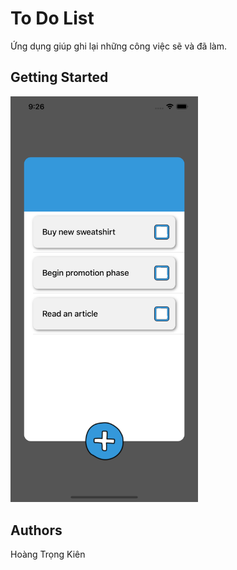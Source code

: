 
# To Do List

Ứng dụng giúp ghi lại những công việc sẽ và đã làm.

## Getting Started

<img src="https://github.com/htkien2511/ToDoList-CabK/blob/master/tableview.png" alt="alt text" width="300" >

## Authors

Hoàng Trọng Kiên

